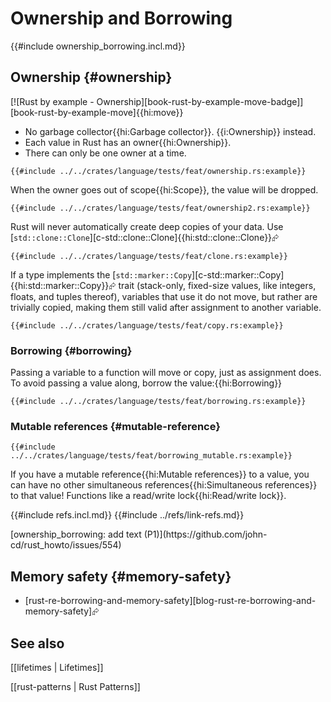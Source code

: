 # Ownership and Borrowing

{{#include ownership_borrowing.incl.md}}

## Ownership {#ownership}

[![Rust by example - Ownership][book-rust-by-example-move-badge]][book-rust-by-example-move]{{hi:move}}

- No garbage collector{{hi:Garbage collector}}. {{i:Ownership}} instead.
- Each value in Rust has an owner{{hi:Ownership}}.
- There can only be one owner at a time.

```rust,editable
{{#include ../../crates/language/tests/feat/ownership.rs:example}}
```

When the owner goes out of scope{{hi:Scope}}, the value will be dropped.

```rust,editable
{{#include ../../crates/language/tests/feat/ownership2.rs:example}}
```

Rust will never automatically create deep copies of your data. Use [`std::clone::Clone`][c-std::clone::Clone]{{hi:std::clone::Clone}}⮳

```rust,editable
{{#include ../../crates/language/tests/feat/clone.rs:example}}
```

If a type implements the [`std::marker::Copy`][c-std::marker::Copy]{{hi:std::marker::Copy}}⮳ trait (stack-only, fixed-size values, like integers, floats, and tuples thereof), variables that use it do not move, but rather are trivially copied, making them still valid after assignment to another variable.

```rust,editable
{{#include ../../crates/language/tests/feat/copy.rs:example}}
```

### Borrowing {#borrowing}

Passing a variable to a function will move or copy, just as assignment does. To avoid passing a value along, borrow the value:{{hi:Borrowing}}

```rust,editable
{{#include ../../crates/language/tests/feat/borrowing.rs:example}}
```

### Mutable references {#mutable-reference}

```rust,editable
{{#include ../../crates/language/tests/feat/borrowing_mutable.rs:example}}
```

If you have a mutable reference{{hi:Mutable references}} to a value, you can have no other simultaneous references{{hi:Simultaneous references}} to that value! Functions like a read/write lock{{hi:Read/write lock}}.

{{#include refs.incl.md}}
{{#include ../refs/link-refs.md}}

<div class="hidden">
[ownership_borrowing: add text (P1)](https://github.com/john-cd/rust_howto/issues/554)

## Memory safety {#memory-safety}

- [rust-re-borrowing-and-memory-safety][blog-rust-re-borrowing-and-memory-safety]⮳

## See also

[[lifetimes | Lifetimes]]

[[rust-patterns | Rust Patterns]]
</div>
